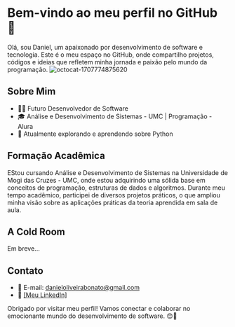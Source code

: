 # Bem-vindo ao meu perfil no GitHub 👋

Olá, sou Daniel, um apaixonado por desenvolvimento de software e tecnologia. Este é o meu espaço no GitHub, onde compartilho projetos, códigos e ideias que refletem minha jornada e paixão pelo mundo da programação.
![octocat-1707774875620](https://github.com/BonatoDaniel/BonatoDaniel/assets/128553659/08916eda-5f9e-4107-bc78-2931e2df83c6)

## Sobre Mim

- 👨‍💻 Futuro Desenvolvedor de Software
- 🎓 Análise e Desenvolvimento de Sistemas - UMC | Programação - Alura
- 🚀 Atualmente explorando e aprendendo sobre Python

## Formação Acadêmica

EStou cursando Análise e Desenvolvimento de Sistemas na Universidade de Mogi das Cruzes - UMC, onde estou adquirindo uma sólida base em conceitos de programação, estruturas de dados e algoritmos. Durante meu tempo acadêmico, participei de diversos projetos práticos, o que ampliou minha visão sobre as aplicações práticas da teoria aprendida em sala de aula.

## A Cold Room

Em breve...

## Contato

- 📧 E-mail: danieloliveirabonato@gmail.com
- 💼 [[Meu LinkedIn]](https://www.linkedin.com/in/daniel-bonato-300a77265/)

Obrigado por visitar meu perfil! Vamos conectar e colaborar no emocionante mundo do desenvolvimento de software. 😊🚀
